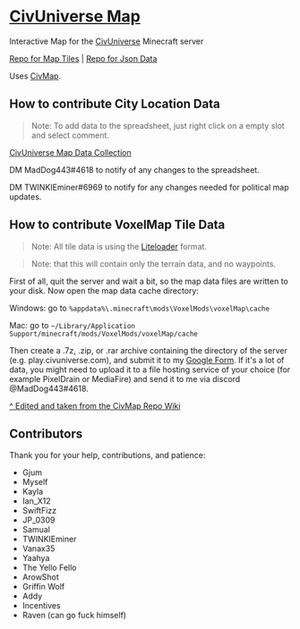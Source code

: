 [CivUniverse Map](https://www.civumap.tk)
==========

Interactive Map for the [CivUniverse](https://www.reddit.com/r/CivUniverse/new) Minecraft server

[Repo for Map Tiles](https://github.com/MadDog443/CUTiles) | [Repo for Json Data](https://github.com/MadDog443/CUData)

Uses [CivMap](https://github.com/Gjum/CivMap).
 
 
## How to contribute City Location Data

> Note: To add data to the spreadsheet, just right click on a empty slot and select comment.

[CivUniverse Map Data Collection](https://docs.google.com/spreadsheets/d/1m6yVSf2kriLY1wOx5BC9iCrSrfmDdodDT1s_d1TS56Q/edit?usp=sharing)

DM MadDog443#4618 to notify of any changes to the spreadsheet.

DM TWINKIEminer#6969 to notify for any changes needed for political map updates.
 
 
## How to contribute VoxelMap Tile Data

> Note: All tile data is using the [Liteloader](https://www.liteloader.com/explore/docs/user:install:forge) format.

> Note: that this will contain only the terrain data, and no waypoints.

First of all, quit the server and wait a bit, so the map data files are written to your disk. Now open the map data cache directory:

Windows: go to `%appdata%\.minecraft\mods\VoxelMods\voxelMap\cache`

Mac: go to `~/Library/Application Support/minecraft/mods/VoxelMods/voxelMap/cache`

Then create a .7z, .zip, or .rar archive containing the directory of the server (e.g. play.civuniverse.com), and submit it to my [Google Form](https://forms.gle/4TrfWZpsNWqDgGKA8). If it's a lot of data, you might need to upload it to a file hosting service of your choice (for example PixelDrain or MediaFire) and send it to me via discord @MadDog443#4618.

[^ Edited and taken from the CivMap Repo Wiki](https://github.com/gjum/civmap/wiki/Contributing#how-to-contribute-voxelmap-data)
 
 
## Contributors

Thank you for your help, contributions, and patience:

- Gjum
- Myself
- Kayla
- Ian_X12
- SwiftFizz
- JP_0309
- Samual
- TWINKIEminer
- Vanax35
- Yaahya
- The Yello Fello
- ArowShot
- Griffin Wolf
- Addy
- Incentives
- Raven (can go fuck himself)
